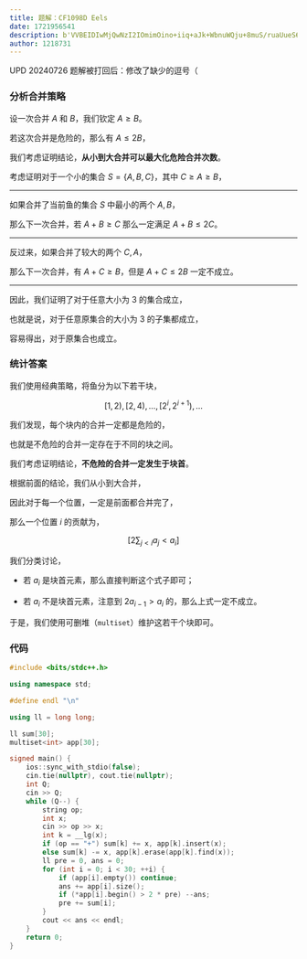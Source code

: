 ```yaml
---
title: 题解：CF1098D Eels
date: 1721956541
description: b'VVBEIDIwMjQwNzI2IOmimOino+iiq+aJk+WbnuWQju+8muS/ruaUueS6hue8uuWwkeeahOmAl+WPt++8iAoKIyMjIOWIhuaekOWQiOW5tuetlueVpQoK6K6+5LiA5qyh5ZCI5bm2ICRBJCDlkowgJEIk77yM5oiR5Lus6ZKm5a6aICRBXGdlIEIk44CCCgroi6Xov5nmrKHlkIjlubbmmK/ljbHpmannmoTvvIzpgqPkuYjmnIkgJEFcbGUyQiTvvIwKCuaIkeS7rOiAg+iZkeivgeaYjue7k+iuuu+8jCoq5LuO5bCP5Yiw5aSn5ZCI5bm25Y+v5Lul5pyA5aSn5YyW5Y2x6Zmp5ZCI5bm25qyh5pWw'
author: 1218731
---
```


UPD 20240726 题解被打回后：修改了缺少的逗号（

### 分析合并策略

设一次合并 $A$ 和 $B$，我们钦定 $A\ge B$。

若这次合并是危险的，那么有 $A\le2B$，

我们考虑证明结论，**从小到大合并可以最大化危险合并次数**。

考虑证明对于一个小的集合 $S=\{A,B,C\}$，其中 $C\ge A\ge B$，

---

如果合并了当前鱼的集合 $S$ 中最小的两个 $A,B$，

那么下一次合并，若 $A+B\ge C$ 那么一定满足 $A+B\le 2C$。

---

反过来，如果合并了较大的两个 $C,A$，

那么下一次合并，有 $A+C\ge B$，但是 $A+C\le 2B$ 一定不成立。

---

因此，我们证明了对于任意大小为 $3$ 的集合成立，

也就是说，对于任意原集合的大小为 $3$ 的子集都成立，

容易得出，对于原集合也成立。

### 统计答案

我们使用经典策略，将鱼分为以下若干块，

$$
[1,2),[2,4),\dots,[2^i,2^{i+1}),\dots
$$

我们发现，每个块内的合并一定都是危险的，

也就是不危险的合并一定存在于不同的块之间。

我们考虑证明结论，**不危险的合并一定发生于块首**。

根据前面的结论，我们从小到大合并，

因此对于每一个位置，一定是前面都合并完了，

那么一个位置 $i$ 的贡献为，

$$
\left[2\sum_{j<i}a_j<a_i\right]
$$

我们分类讨论，

+ 若 $a_i$ 是块首元素，那么直接判断这个式子即可；

+ 若 $a_i$ 不是块首元素，注意到 $2a_{i-1}>a_i$ 的，那么上式一定不成立。

于是，我们使用可删堆（`multiset`）维护这若干个块即可。

### 代码

```cpp
#include <bits/stdc++.h>

using namespace std;

#define endl "\n"

using ll = long long;

ll sum[30];
multiset<int> app[30];

signed main() {
	ios::sync_with_stdio(false);
	cin.tie(nullptr), cout.tie(nullptr);
	int Q;
	cin >> Q;
	while (Q--) {
		string op;
		int x;
		cin >> op >> x;
		int k = __lg(x);
		if (op == "+") sum[k] += x, app[k].insert(x);
		else sum[k] -= x, app[k].erase(app[k].find(x));
		ll pre = 0, ans = 0;
		for (int i = 0; i < 30; ++i) {
			if (app[i].empty()) continue;
			ans += app[i].size();
			if (*app[i].begin() > 2 * pre) --ans;
			pre += sum[i];
		}
		cout << ans << endl;
	}
	return 0;
}
```
